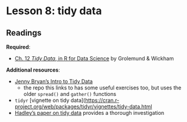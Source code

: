 Lesson 8: tidy data
================

## Readings

**Required**:

  - [Ch. 12 *Tidy Data*, in R for Data
    Science](https://r4ds.had.co.nz/tidy-data.html) by Grolemund &
    Wickham

**Additional resources**:

  - [Jenny Bryan’s Intro to Tidy
    Data](https://github.com/jennybc/lotr-tidy/blob/master/01-intro.md)
      - the repo this links to has some useful exercises too, but uses
        the older `spread()` and `gather()` functions
  - `tidyr` \[vignette on tidy
    data\](<https://cran.r-project.org/web/packages/tidyr/vignettes/tidy-data.html>  
  - [Hadley’s paper on tidy
    data](https://vita.had.co.nz/papers/tidy-data.pdf) provides a
    thorough investigation

